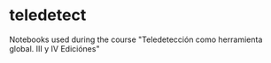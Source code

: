 # teledetect

Notebooks used during the course "Teledetección como herramienta global. III y IV Ediciónes"
